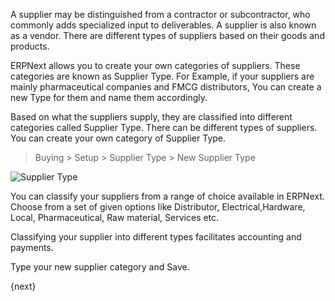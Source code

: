 A supplier may be distinguished from a contractor or subcontractor, who
commonly adds specialized input to deliverables. A supplier is also known as a
vendor. There are different types of suppliers based on their goods and
products.

ERPNext allows you to create your own categories of suppliers. These
categories are known as Supplier Type. For Example, if your suppliers are
mainly pharmaceutical companies and FMCG distributors, You can create a new
Type for them and name them accordingly.

Based on what the suppliers supply, they are classified into different
categories called Supplier Type. There can be different types of suppliers.
You can create your own category of Supplier Type.

> Buying > Setup > Supplier Type > New Supplier Type

<img class="screenshot" alt="Supplier Type" src="assets/img/buying/supplier-type.png">

You can classify your suppliers from a range of choice available in ERPNext.
Choose from a set of given options like Distributor, Electrical,Hardware,
Local, Pharmaceutical, Raw material, Services etc.

Classifying your supplier into different types facilitates accounting and
payments.

Type your new supplier category and Save.

{next}
